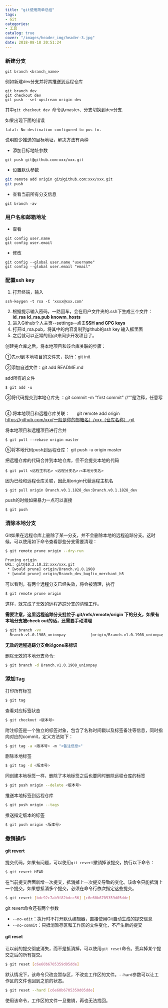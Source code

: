 ```yaml
---
title: "git使用简单总结"
tags:
- Git
categories:
- 工具
catalog: true
cover: "/images/header_img/header-3.jpg"
date: 2018-08-18 20:51:24
---
```


### 新建分支

```shell
git branch <branch_name>
```

例如新建dev分支并将其推送到远程仓库

```shell
git branch dev
git checkout dev
git push --set-upstream origin dev
```

其中`git checkout dev `命令从master、分支切换到dev分支.

如果出现下面的错误

```
fatal: No destination configured to pus to.
```

说明缺少推送的目标地址，解决方法有两种

- 添加目标地址参数

```
git push git@github.com:xxx/xxx.git
```

- 设置默认参数

```bash
git remote add origin git@github.com:xxx/xxx.git
git push
```

- 查看当前所有分支信息
```shell
git branch -av
```



### 用户名和邮箱地址

- 查看

```shell
git config user.name
git config user.email
```

- 修改

```shell
git config --global user.name "username"
git config --global user.email "email"
```



### 配置ssh key

1. 打开终端，输入

```shell
ssh-keygen -t rsa -C 'xxxx@xxx.com'
```

2. 根据提示输入密码，一路回车，会在用户文件夹的.ssh下生成三个文件：**id_rsa** **id_rsa.pub** **knowm_hosts**
3. 进入Github个人主页--settings--点击**SSH and GPG keys** 
4. 打开id_rsa.pub，将其中的内容复制到github的ssh key 输入框里面
5. 之后就可以正常的用git来同步开发项目了。



创建完仓库之后，将本地项目和该仓库关联的步骤：       

①先cd到本地项目的文件夹，执行：git init      

②添加自述文件：git add README.md      

add所有的文件

```shell
$ git add -u
```

③将代码提交到本地仓库先 ：git commit -m "first commit" //“”是注释，任意写       

④ 将本地项目和远程仓库关联：       git remote add origin https://github.com/xxx(一般是你的邮箱名）/xxx（仓库名称）.git      

将本地项目和远程项目进行合并

```shell
$ git pull --rebase origin master 
```

 ⑤将本地代码push到远程仓库：  git push -u origin master  

把远程仓库的代码合并到本地仓库，但不会提交本地的代码

```shell
$ git pull <远程主机名> <远程分支名>:<本地分支名>
```

因为已经和远程仓库关联，因此用origin代替远程主机名

```shell
$ git pull origin Branch.v0.1.1828_dev:Branch.v0.1.1828_dev
```

push的时候如果暴力一点可以直接

```shell
$ git push
```



### 清除本地分支

Git如果在远程仓库上删除了某一分支，并不会删除本地的远程追踪分支。这时候，可以使用如下命令查看那些分支需要清理：

```bash
$ git remote prune origin --dry-run
```

```bash
Pruning origin
URL: git@10.2.10.22:xxx/xxx.git
 * [would prune] origin/Branch.v1.0.1908
 * [would prune] origin/Branch_dev_bugfix_merchant_h5
```

可以看到，有两个远程分支已经失效，将会被清理，执行

```bash
$ git remote prune origin
```

这样，就完成了无效的远程追踪分支的清理工作。

**需要注意，这里远程追踪分支批位于.git/refs/remote/origin 下的分支，如果有本地分支被check out的话，还需要手动清理**

```bash
$ git branch -vv
  Branch.v1.0.1908_unionpay           [origin/Branch.v1.0.1908_unionpay: gone]
```

**无效的远程追踪分支会以gone来标识**

删除无效的本地分支命令:

```bash
$ git branch -d Branch.v1.0.1908_unionpay  
```



### 添加Tag

打印所有标签

```bash
$ git tag
```

查看对应标签状态

```bash
$ git checkout <版本号>
```

附注标签是一个独立的标签对象，包含了名称时间戳以及标签备注等信息，同时指向对应的commit，定义方法如下：

```bash
$ git tag -a <版本号> -m "<备注信息>"
```

删除本地标签

```bash
$ git tag -d <版本号>
```

同创建本地标签一样，删除了本地标签之后也要同时删除远程仓库的标签

```bash
$ git push origin --delete <版本号>
```

推送本地标签到远程仓库

```bash
$ git push origin --tags
```

推送指定版本的标签

```bash
$ git push origin <版本号>
```



### 撤销操作

#### git revert

提交代码，如果有问题，可以使用`git revert`撤销掉该提交，执行以下命令：

```bash
$ git revert HEAD
```

在当前提交后面新增一次提交，抵消掉上一次提交导致的变化。该命令只能抵消上一个提交，如果想抵消多个提交，必须在命令行依次指定这些提交。

```bash
$ git revert [bdc92c7ab9f82bdcc56] [c6e60b6705359d05dde]
```

git revert命令还有两个参数

- `--no-edit`：执行时不打开默认编辑器，直接使用Git自动生成的提交信息
- `--no-commit`：只抵消暂存区和工作区的文件变化，不产生新的提交

#### git reset

让以前的提交彻底消失，而不是抵消掉，可以使用`git reset`命令。丢弃掉某个提交之后的所有提交。

```bash
$ git reset [c6e60b6705359d05dde]
```

默认情况下，该命令只改变暂存区，不改变工作区的文件。`--hard`参数可以让工作区的文件也回到之前的状态。

```bash
$ git reset --hard [c6e60b6705359d05dde]
```

 使用该命令，工作区的文件一旦撤销，再也无法找回。